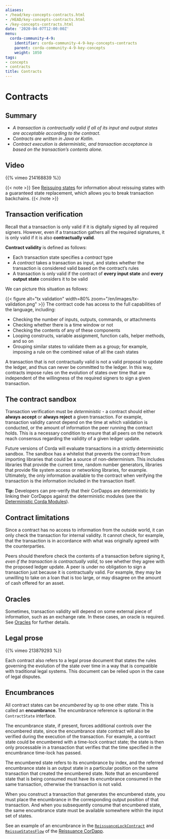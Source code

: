 ```yaml
---
aliases:
- /head/key-concepts-contracts.html
- /HEAD/key-concepts-contracts.html
- /key-concepts-contracts.html
date: '2020-04-07T12:00:00Z'
menu:
  corda-community-4-9:
    identifier: corda-community-4-9-key-concepts-contracts
    parent: corda-community-4-9-key-concepts
    weight: 1050
tags:
- concepts
- contracts
title: Contracts
---
```



# Contracts

## Summary

* *A transaction is contractually valid if all of its input and output states are acceptable according to the contract.*
* *Contracts are written in Java or Kotlin.*
* *Contract execution is deterministic, and transaction acceptance is based on the transaction’s contents alone.*

## Video

{{% vimeo 214168839 %}}

{{< note >}}
See [Reissuing states](reissuing-states.md) for information about reissuing states with a guaranteed state replacement, which allows you to break transaction backchains.
{{< /note >}}

## Transaction verification

Recall that a transaction is only valid if it is digitally signed by all required signers. However, even if a
transaction gathers all the required signatures, it is only valid if it is also **contractually valid**.

**Contract validity** is defined as follows:

* Each transaction state specifies a *contract* type
* A *contract* takes a transaction as input, and states whether the transaction is considered valid based on the
contract’s rules
* A transaction is only valid if the contract of **every input state** and **every output state** considers it to be
valid

We can picture this situation as follows:

{{< figure alt="tx validation" width=80% zoom="/en/images/tx-validation.png" >}}
The contract code has access to the full capabilities of the language,
including:

* Checking the number of inputs, outputs, commands, or attachments
* Checking whether there is a time window or not
* Checking the contents of any of these components
* Looping constructs, variable assignment, function calls, helper methods, and so on
* Grouping similar states to validate them as a group; for example, imposing a rule on the combined value of all the cash
states

A transaction that is not contractually valid is not a valid proposal to update the ledger, and thus can never be
committed to the ledger. In this way, contracts impose rules on the evolution of states over time that are
independent of the willingness of the required signers to sign a given transaction.

## The contract sandbox

Transaction verification must be *deterministic* - a contract should either **always accept** or **always reject** a
given transaction. For example, transaction validity cannot depend on the time at which validation is conducted, or
the amount of information the peer running the contract holds. This is a necessary condition to ensure that all peers
on the network reach consensus regarding the validity of a given ledger update.

Future versions of Corda will evaluate transactions in a strictly deterministic sandbox. The sandbox has a whitelist that
prevents the contract from importing libraries that could be a source of non-determinism. This includes libraries
that provide the current time, random number generators, libraries that provide file system access or networking
libraries, for example. Ultimately, the only information available to the contract when verifying the transaction is
the information included in the transaction itself.

**Tip:** Developers can pre-verify that their CorDapps are deterministic by linking their CorDapps against the deterministic modules
(see the [Deterministic Corda Modules](deterministic-modules.md)).

## Contract limitations

Since a contract has no access to information from the outside world, it can only check the transaction for internal
validity. It cannot check, for example, that the transaction is in accordance with what was originally agreed with the
counterparties.

Peers should therefore check the contents of a transaction before signing it, *even if the transaction is
contractually valid*, to see whether they agree with the proposed ledger update. A peer is under no obligation to
sign a transaction just because it is contractually valid. For example, they may be unwilling to take on a loan that
is too large, or may disagree on the amount of cash offered for an asset.

## Oracles

Sometimes, transaction validity will depend on some external piece of information, such as an exchange rate. In
these cases, an oracle is required. See [Oracles](key-concepts-oracles.md) for further details.

## Legal prose

{{% vimeo 213879293 %}}

Each contract also refers to a legal prose document that states the rules governing the evolution of the state over
time in a way that is compatible with traditional legal systems. This document can be relied upon in the case of
legal disputes.

## Encumbrances

All contract states can be *encumbered* by up to one other state. This is called an **encumbrance**. The encumbrance reference is optional in the `ContractState` interface.

The encumbrance state, if present, forces additional controls over the encumbered state, since the encumbrance state
contract will also be verified during the execution of the transaction. For example, a contract state could be
encumbered with a time-lock contract state; the state is then only processable in a transaction that verifies that the
time specified in the encumbrance time-lock has passed.

The encumbered state refers to its encumbrance by index, and the referred encumbrance state is an output state in a
particular position on the same transaction that created the encumbered state. Note that an encumbered state that is
being consumed must have its encumbrance consumed in the same transaction, otherwise the transaction is not valid.

When you construct a transaction that generates the encumbered state, you must place the encumbrance in the corresponding output
position of that transaction. And when you subsequently consume that encumbered state, the same encumbrance state must be
available somewhere within the input set of states.

See an example of an encumbrance in the <a href="https://github.com/corda/reissue-cordapp/blob/master/contracts/src/main/kotlin/com/r3/corda/lib/reissuance/contracts/ReissuanceLockContract.kt">`ReissuanceLockContract`</a> and <a href="https://github.com/corda/reissue-cordapp/blob/master/workflows/src/main/kotlin/com/r3/corda/lib/reissuance/flows/ReissueStates.kt">`ReissueStatesFlow`</a> of the [Reissuance CorDapp](https://github.com/corda/reissue-cordapp).
